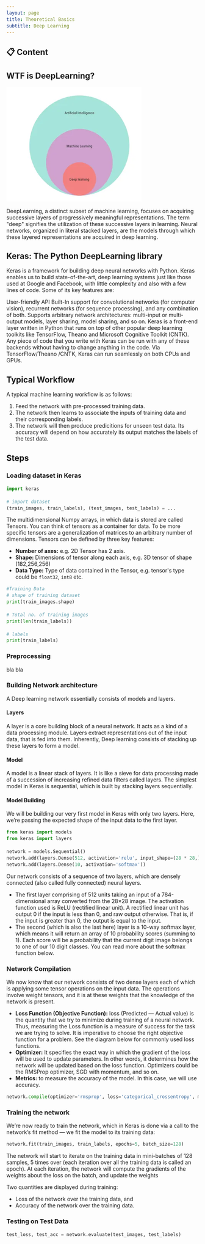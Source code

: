 ```yaml
---
layout: page
title: Theoretical Basics
subtitle: Deep Learning
---
```


## 📋 Content


## WTF is DeepLearning?

![AI, ML and DL ](../../assets/img/theoretical_basics/ai_ml_dl.png)

DeepLearning, a distinct subset of machine learning, focuses on acquiring successive layers of progressively meaningful representations. The term "deep" signifies the utilization of these successive layers in learning. Neural networks, organized in literal stacked layers, are the models through which these layered representations are acquired in deep learning.

## Keras: The Python DeepLearning library
Keras is a framework for building deep neural networks with Python. Keras enables us to build state-of-the-art, deep learning systems just like those used at Google and Facebook, with little complexity and also with a few lines of code. Some of its key features are:

User-friendly API
Built-In support for convolutional networks (for computer vision), recurrent networks (for sequence processing), and any combination of both.
Supports arbitrary network architectures: multi-input or multi-output models, layer sharing, model sharing, and so on.
Keras is a front-end layer written in Python that runs on top of other popular deep learning toolkits like TensorFlow, Theano and Microsoft Cognitive Toolkit (CNTK). Any piece of code that you write with Keras can be run with any of these backends without having to change anything in the code. Via TensorFlow/Theano /CNTK, Keras can run seamlessly on both CPUs and GPUs.

## Typical Workflow
A typical machine learning workflow is as follows:
1. Feed the network with pre-processed training data.
2. The network then learns to associate the inputs of training data and their corresponding labels.
3. The network will then produce predicitions for unseen test data. Its accuracy will depend on how accurately its output matches the labels of the test data.

## Steps
### Loading dataset in Keras
```python
import keras

# import dataset
(train_images, train_labels), (test_images, test_labels) = ...
```
The multidimensional Numpy arrays, in which data is stored are called Tensors. You can think of tensors as a container for data. To be more specific tensors are a generalization of matrices to an arbitrary number of dimensions. Tensors can be defined by three key features:
- **Number of axes:** e.g. 2D Tensor has 2 axis.
- **Shape:** Dimensions of tensor along each axis, e.g. 3D tensor of shape (182,256,256)
- **Data Type:** Type of data contained in the Tensor, e.g. tensor's type could be `float32`, `int8` etc.

```python
#Training Data
# shape of training dataset
print(train_images.shape)

# Total no. of training images
print(len(train_labels)) 

# labels
print(train_labels)
```

### Preprocessing
bla bla

### Building Network architecture
A Deep learning network essentially consists of models and layers.

#### Layers
A layer is a core building block of a neural network. It acts as a kind of a data processing module. Layers extract representations out of the input data, that is fed into them. Inherently, Deep learning consists of stacking up these layers to form a model.

#### Model
A model is a linear stack of layers. It is like a sieve for data processing made of a succession of increasing refined data filters called layers. The simplest model in Keras is sequential, which is built by stacking layers sequentially.

#### Model Building
We will be building our very first model in Keras with only two layers. Here, we’re passing the expected shape of the input data to the first layer.
```python
from keras import models
from keras import layers

network = models.Sequential()
network.add(layers.Dense(512, activation='relu', input_shape=(28 * 28,)))
network.add(layers.Dense(10, activation='softmax'))
```
Our network consists of a sequence of two layers, which are densely connected (also called fully connected) neural layers.
- The first layer comprising of 512 units taking an input of a 784-dimensional array converted from the 28×28 image. The activation function used is ReLU (rectified linear unit). A rectified linear unit has output 0 if the input is less than 0, and raw output otherwise. That is, if the input is greater than 0, the output is equal to the input.
- The second (which is also the last here) layer is a 10-way softmax layer, which means it will return an array of 10 probability scores (summing to 1). Each score will be a probability that the current digit image belongs to one of our 10 digit classes. You can read more about the softmax function below.

### Network Compilation
We now know that our network consists of two dense layers each of which is applying some tensor operations on the input data. The operations involve weight tensors, and it is at these weights that the knowledge of the network is present.

- **Loss Function (Objective Function):** loss (Predicted — Actual value) is the quantity that we try to minimize during training of a neural network. Thus, measuring the Loss function is a measure of success for the task we are trying to solve. It is imperative to choose the right objective function for a problem. See the diagram below for commonly used loss functions.
- **Optimizer:** It specifies the exact way in which the gradient of the loss will be used to update parameters. In other words, it determines how the network will be updated based on the loss function. Optimizers could be the RMSProp optimizer, SGD with momentum, and so on.
- **Metrics:** to measure the accuracy of the model. In this case, we will use accuracy.

```python
network.compile(optimizer='rmsprop', loss='categorical_crossentropy', metrics=['accuracy'])
```

### Training the network
We’re now ready to train the network, which in Keras is done via a call to the network’s fit method — we fit the model to its training data:

```python
network.fit(train_images, train_labels, epochs=5, batch_size=128)
```

The network will start to iterate on the training data in mini-batches of 128 samples, 5 times over (each iteration over all the training data is called an epoch). At each iteration, the network will compute the gradients of the weights about the loss on the batch, and update the weights

Two quantities are displayed during training:
- Loss of the network over the training data, and
- Accuracy of the network over the training data.

### Testing on Test Data

```python
test_loss, test_acc = network.evaluate(test_images, test_labels)
```